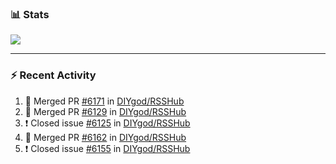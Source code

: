 ### :bar_chart: Stats

<a href="#">
  <img align="center" src="https://github-readme-stats.vercel.app/api?username=henryqw&count_private=true&show_icons=true" />
</a>
<!-- <a href="#">
  <img align="center" src="https://github-readme-stats-git-master.henryqw.vercel.app/api/top-langs/?username=HenryQW&layout=compact" />
</a> -->

---

### :zap: Recent Activity

<!--START_SECTION:activity-->

1. 🎉 Merged PR [#6171](https://github.com/DIYgod/RSSHub/pull/6171) in [DIYgod/RSSHub](https://github.com/DIYgod/RSSHub)
2. 🎉 Merged PR [#6129](https://github.com/DIYgod/RSSHub/pull/6129) in [DIYgod/RSSHub](https://github.com/DIYgod/RSSHub)
3. ❗️ Closed issue [#6125](https://github.com/DIYgod/RSSHub/issues/6125) in [DIYgod/RSSHub](https://github.com/DIYgod/RSSHub)
4. 🎉 Merged PR [#6162](https://github.com/DIYgod/RSSHub/pull/6162) in [DIYgod/RSSHub](https://github.com/DIYgod/RSSHub)
5. ❗️ Closed issue [#6155](https://github.com/DIYgod/RSSHub/issues/6155) in [DIYgod/RSSHub](https://github.com/DIYgod/RSSHub)
<!--END_SECTION:activity-->
